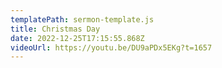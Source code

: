 ```yaml
---
templatePath: sermon-template.js
title: Christmas Day
date: 2022-12-25T17:15:55.868Z
videoUrl: https://youtu.be/DU9aPDx5EKg?t=1657
---
```

